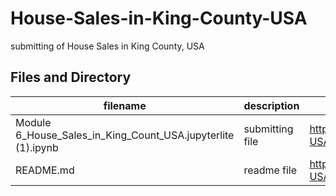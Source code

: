# House-Sales-in-King-County-USA
submitting of House Sales in King County, USA 

## Files and Directory ##

| filename | description | link |
| --- | --- | --- |
| Module 6_House_Sales_in_King_Count_USA.jupyterlite (1).ipynb | submitting file | https://github.com/jkaewprateep/House-Sales-in-King-County-USA/blob/main/Module%206_House_Sales_in_King_Count_USA.jupyterlite%20(1).ipynb |
| README.md | readme file | https://github.com/jkaewprateep/House-Sales-in-King-County-USA/blob/main/README.md |
